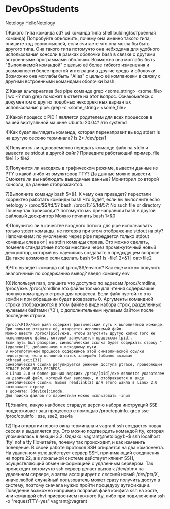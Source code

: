 # DevOpsStudents
Netology
HelloNetology

1)Какого типа команда cd?
	cd команда типа shell bulding(встроенная команда)
Попробуйте объяснить, почему она именно такого типа; 
опишите ход своих мыслей, если считаете что она могла бы быть другого типа.
	Она такого типа потомучто она небходима для удобного использования консоли в рамках оболочки bash
	в связке с другими встроенными программами оболочки.
	Возможно она моглабы быть "Выполняемой командой" с целью её более гибкого изменения и возможности более простой интеграции
	в другие среды и оболочки.
	Возможно она моглабы быть "Alias" с целью её компановки в связку с другими встроенными командами оболочки bash.

2)Какая альтернатива без pipe команде grep <some_string> <some_file> | wc -l? man grep поможет в ответе на этот вопрос. 
Ознакомьтесь с документом о других подобных некорректных вариантах использования pipe.
	grep -c <some_string> <some_file>

3)Какой процесс с PID 1 является родителем для всех процессов в вашей виртуальной машине Ubuntu 20.04?
	это systemd


4)Как будет выглядеть команда, которая перенаправит вывод stderr ls на другую сессию терминала?
	ls 2> /dev/pts/1

5)Получится ли одновременно передать команде файл на stdin и вывести ее stdout в другой файл? Приведите работающий пример.
	file file1 1> file2


6)Получится ли находясь в графическом режиме, вывести данные из PTY в какой-либо из эмуляторов TTY?
	Да данные можно вывести.
Сможете ли вы наблюдать выводимые данные?
	Мониторил со второй консоли, да данные отоброжаются.

7)Выполните команду bash 5>&1. К чему она приведет? 
	перестали корректно работать команды bash
Что будет, если вы выполните echo netology > /proc/$$/fd/5?
	bash: /proc/1515/fd/5?: No such file or directory
Почему так происходит?
	потомучто мы пренаправили bash в другой файловый дескриптор
	Можно починить bash 1>&0


8)Получится ли в качестве входного потока для pipe использовать только stderr команды, не потеряв при этом отображение stdout на pty?
 Напоминаем: по умолчанию через pipe передается только stdout команды слева от | на stdin команды справа. Это можно сделать, 
поменяв стандартные потоки местами через промежуточный новый дескриптор, который вы научились создавать в предыдущем вопросе.
	Да такое возможно если сделать 
	bash 5>&1
	ls -file1 2>&1 | cat>file2

9)Что выведет команда cat /proc/$$/environ? Как еще можно получить аналогичный по содержанию вывод?
	введя команду env


10)Используя man, опишите что доступно по адресам /proc/<PID>/cmdline, /proc/<PID>/exe.
	/proc/<PID>/cmdline это файлы только для чтения содержащие полную командную строку для процесса.
	Если файл пустой то это зомби и при обращении будет возвразать 0.
	Аргументы командной строки отображаются в этом файле в виде набора строк, разделенных нулевыми байтами ('\0'), 
	с дополнительным нулевым байтом после последней строки.

	/proc/<PID>/exe файл содержит фактичесский путь к выполняемой команде. При попытке открытия её, откроется исполняемый файл.
	Можно ввести /proc/[pid]/exe, чтобы запустить другую копию того же исполняемого файла, который запускается процессом [pid].
	Если путь был разорван, символическая ссылка будет содержать строку "(удалено)", добавленную к исходному пути. 
	В многопоточном процессе содержимое этой символической ссылки недоступно, если основной поток завершён (обычно вызывая pthread_exit(3))
	Символическая ссылка регулируется режимом доступа ptrace, проверяющим PTRACE_MODE_READ_FSCREDS.
	В Linux 2.0 и более ранних версиях /proc/[pid]/exe является указателем на двоичный файл, который был выполнен, и отображается в виде символической ссылки. Вызов readlink(2) для этого файла в Linux 2.0 возвращает строку
	в формате: [device]:inode.
	Для поиска файлов по параметнам можно испльзовать -inum

11)Узнайте, какую наиболее старшую версию набора инструкций SSE поддерживает ваш процессор с помощью /proc/cpuinfo.
	grep sse /proc/cpuinfo : sse, sse2, sse4a


12)При открытии нового окна терминала и vagrant ssh создается новая сессия и выделяется pty. Это можно подтвердить командой tty, 
которая упоминалась в лекции 3.2. Однако:
vagrant@netology1:~$ ssh localhost 'tty'
not a tty
Почитайте, почему так происходит, и как изменить поведение.
	В своей работе протокол SSH опирается на два компонента. На удаленном узле действует сервер SSH, 
	принимающий соединения на порте 22, а в локальной системе действует клиент SSH, осуществляющий обмен информацией с удаленным сервером.
	Так происходит потомучто ssh сервер делает вызов к /dev/ptmx на удаленном сервере,
	а затем ассоциирует с сессией новый /dev/pts/X, иначе любой случайный пользователь может сразу получить доступ в систему,
	поэтому сначала нужно пройти процедуру аутификации.
	Поведение возможно например псправив файл конфига ssh на хосте, или командой chvt присвоением нужного tty, 
	либо при подключении ssh -o "requestTTY=yes" vagrant@vagrant

